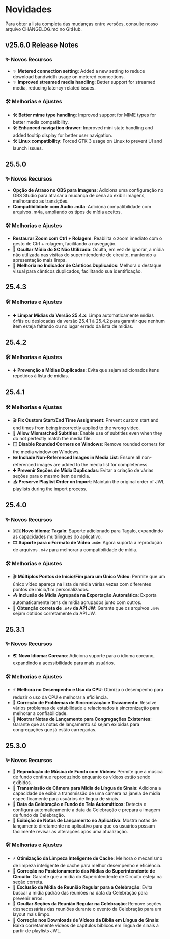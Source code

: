 <!-- markdownlint-disable no-duplicate-heading -->

# Novidades

Para obter a lista completa das mudanças entre versões, consulte nosso arquivo CHANGELOG.md no GitHub.

## v25.6.0 Release Notes

### ✨ Novos Recursos

- ✨ **Metered connection setting**: Added a new setting to reduce download bandwidth usage on metered connections.
- ✨ **Improved streamed media handling**: Better support for streamed media, reducing latency-related issues.

### 🛠️ Melhorias e Ajustes

- 🛠️ **Better mime type handling**: Improved support for MIME types for better media compatibility.
- 🛠️ **Enhanced navigation drawer**: Improved mini state handling and added tooltip display for better user navigation.
- 🛠️ **Linux compatibility**: Forced GTK 3 usage on Linux to prevent UI and launch issues.

## 25.5.0

### ✨ Novos Recursos

- **Opção de Atraso no OBS para Imagens**: Adiciona uma configuração no OBS Studio para atrasar a mudança de cena ao exibir imagens, melhorando as transições.
- **Compatibilidade com Áudio .m4a**: Adiciona compatibilidade com arquivos .m4a, ampliando os tipos de mídia aceitos.

### 🛠️ Melhorias e Ajustes

- **Restaurar Zoom com Ctrl + Rolagem**: Reabilita o zoom imediato com o gesto de Ctrl + rolagem, facilitando a navegação.
- 👤 **Ocultar Mídia do SC Não Utilizada**: Oculta, em vez de ignorar, a mídia não utilizada nas visitas do superintendente de circuito, mantendo a apresentação mais limpa.
- 🎵 **Melhoria no Indicador de Cânticos Duplicados**: Melhora o destaque visual para cânticos duplicados, facilitando sua identificação.

## 25.4.3

### 🛠️ Melhorias e Ajustes

- ➕ **Limpar Mídias da Versão 25.4.x**: Limpa automaticamente mídias órfãs ou deslocadas da versão 25.4.1 à 25.4.2 para garantir que nenhum item esteja faltando ou no lugar errado da lista de mídias.

## 25.4.2

### 🛠️ Melhorias e Ajustes

- ➕ **Prevenção a Mídias Duplicadas**: Evita que sejam adicionados itens repetidos à lista de mídias.

## 25.4.1

### 🛠️ Melhorias e Ajustes

- 🎬 **Fix Custom Start/End Time Assignment**: Prevent custom start and end times from being incorrectly applied to the wrong video.
- 📝 **Allow Mismatched Subtitles**: Enable use of subtitles even when they do not perfectly match the media file.
- 🪟 **Disable Rounded Corners on Windows**: Remove rounded corners for the media window on Windows.
- 🖼 **Include Non-Referenced Images in Media List**: Ensure all non-referenced images are added to the media list for completeness.
- ➕ **Prevenir Seções de Mídia Duplicadas**: Evitar a criação de várias seções para o mesmo item de mídia.
- 📥 **Preserve Playlist Order on Import**: Maintain the original order of JWL playlists during the import process.

## 25.4.0

### ✨ Novos Recursos

- 🇵🇭 **Novo idioma: Tagalo**: Suporte adicionado para Tagalo, expandindo as capacidades multilíngues do aplicativo.
- 🎞️ **Suporte para o Formato de Vídeo `.m4v`**: Agora suporta a reprodução de arquivos `.m4v` para melhorar a compatibilidade de mídia.

### 🛠️ Melhorias e Ajustes

- 🎬 **Múltiplos Pontos de Início/Fim para um Único Vídeo**: Permite que um único vídeo apareça na lista de mídia várias vezes com diferentes pontos de início/fim personalizados.
- 📤 **Inclusão de Mídia Agrupada na Exportação Automática**: Exporta automaticamente itens de mídia agrupados junto com outros.
- 📡 **Obtenção correta de `.m4v` da API JW**: Garante que os arquivos `.m4v` sejam obtidos corretamente da API JW.

## 25.3.1

### ✨ Novos Recursos

- 🌏 **Novo Idioma: Coreano**: Adiciona suporte para o idioma coreano, expandindo a acessibilidade para mais usuários.

### 🛠️ Melhorias e Ajustes

- ⚡ **Melhora no Desempenho e Uso da CPU**: Otimiza o desempenho para reduzir o uso da CPU e melhorar a eficiência.
- 🔄 **Correção de Problemas de Sincronização e Travamento**: Resolve vários problemas de estabilidade e relacionados à sincronização para melhorar a confiabilidade.
- 📜 **Mostrar Notas de Lançamento para Congregações Existentes**: Garante que as notas de lançamento só sejam exibidas para congregações que já estão carregadas.

## 25.3.0

### ✨ Novos Recursos

- 🎵 **Reprodução de Música de Fundo com Vídeos**: Permite que a música de fundo continue reproduzindo enquanto os vídeos estão sendo exibidos.
- 🎥 **Transmissão de Câmera para Mídia de Língua de Sinais**: Adiciona a capacidade de exibir a transmissão de uma câmera na janela de mídia especificamente para usuários de língua de sinais.
- 📅 **Data da Celebração e Fundo de Tela Automáticos**: Detecta e configura automaticamente a data da Celebração e prepara a imagem de fundo da Celebração.
- 📜 **Exibição de Notas de Lançamento no Aplicativo**: Mostra notas de lançamento diretamente no aplicativo para que os usuários possam facilmente revisar as alterações após uma atualização.

### 🛠️ Melhorias e Ajustes

- ⚡ **Otimização da Limpeza Inteligente de Cache**: Melhora o mecanismo de limpeza inteligente de cache para melhor desempenho e eficiência.
- 📂 **Correção no Posicionamento das Mídias do Superintendente de Circuito**: Garante que a mídia do Superintendente de Circuito esteja na seção correta.
- 📅 **Exclusão da Mídia de Reunião Regular para a Celebração**: Evita buscar a mídia padrão das reuniões na data da Celebração para prevenir erros.
- 📅 **Ocultar Seções da Reunião Regular na Celebração**: Remove seções desnecessárias das reuniões durante o evento da Celebração para um layout mais limpo.
- 📖 **Correção nos Downloads de Vídeos da Bíblia em Língua de Sinais**: Baixa corretamente vídeos de capítulos bíblicos em língua de sinais a partir de playlists JWL.
